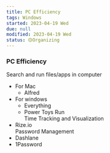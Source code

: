```yaml
---
title: PC Efficiency
tags: Windows
started: 2023-04-19 Wed
due: null
modified: 2023-04-19 Wed
status: 🟡Organizing
---
```



### PC Efficiency
Search and run files/apps in computer
- For Mac
	- Alfred
- For windows
	- Everything
	- Power Toys Run  
Time Tracking and Visualization
- Rize.io  
Password Management
- Dashlane
- 1Password